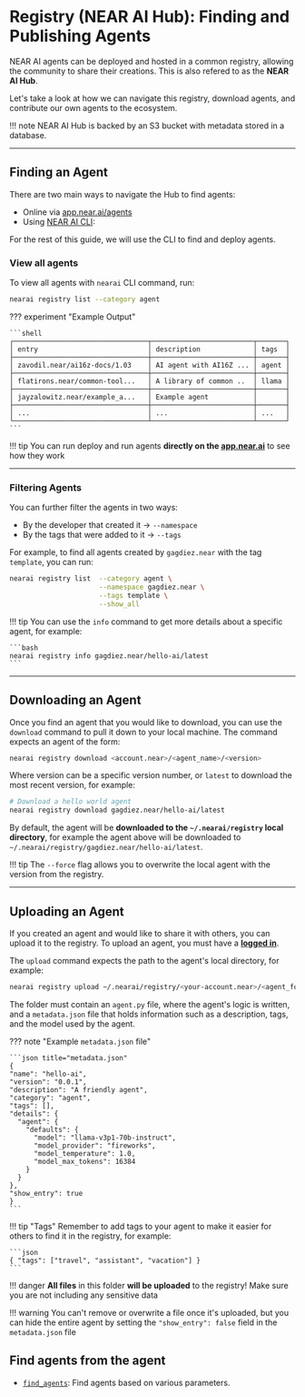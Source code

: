 # Registry (NEAR AI Hub): Finding and Publishing Agents

NEAR AI agents can be deployed and hosted in a common registry, allowing the community to share their creations. This is also refered to as the **NEAR AI Hub**.

Let's take a look at how we can navigate this registry, download agents, and contribute our own agents to the ecosystem.

!!! note
    NEAR AI Hub is backed by an S3 bucket with metadata stored in a database.

---

## Finding an Agent

There are two main ways to navigate the Hub to find agents: 

- Online via [app.near.ai/agents](https://app.near.ai/agents)
- Using [NEAR AI CLI](./quickstart.md):

For the rest of this guide, we will use the CLI to find and deploy agents.

### View all agents

To view all agents with `nearai` CLI command, run:

```bash
nearai registry list --category agent
```

??? experiment "Example Output"

    ```shell
    ┌─────────────────────────────────┬─────────────────────────┬───────┐
    │ entry                           │ description             │ tags  │
    ├─────────────────────────────────┼─────────────────────────┼───────┤
    │ zavodil.near/ai16z-docs/1.03    │ AI agent with AI16Z ... │ agent │
    ├─────────────────────────────────┼─────────────────────────┼───────┤
    │ flatirons.near/common-tool...   │ A library of common ..  │ llama │
    ├─────────────────────────────────┼─────────────────────────┼───────┤
    │ jayzalowitz.near/example_a...   │ Example agent           │       │
    ├─────────────────────────────────┼─────────────────────────┼───────┤
    │ ...                             │ ...                     │ ...   │
    └─────────────────────────────────┴─────────────────────────┴───────┘
    ```

!!! tip
    You can run deploy and run agents **directly on the [app.near.ai](https://app.near.ai/agents)** to see how they work

<hr class="subsection" />

### Filtering Agents

You can further filter the agents in two ways:

- By the developer that created it -> `--namespace`
- By the tags  that were added to it -> `--tags`

For example, to find all agents created by `gagdiez.near` with the tag `template`, you can run:

```bash
nearai registry list  --category agent \
                      --namespace gagdiez.near \
                      --tags template \
                      --show_all
```

!!! tip
    You can use the `info` command to get more details about a specific agent, for example:

    ```bash
    nearai registry info gagdiez.near/hello-ai/latest
    ```

---

## Downloading an Agent

Once you find an agent that you would like to download, you can use the `download` command to pull it down to your local machine. The command expects an agent of the form:

```bash
nearai registry download <account.near>/<agent_name>/<version>
```

Where version can be a specific version number, or `latest` to download the most recent version, for example: 

```bash 
# Download a hello world agent
nearai registry download gagdiez.near/hello-ai/latest
```

By default, the agent will be **downloaded to the `~/.nearai/registry` local directory**, for example the agent above will be downloaded to `~/.nearai/registry/gagdiez.near/hello-ai/latest`.

!!! tip
    The `--force` flag allows you to overwrite the local agent with the version from the registry.

---

## Uploading an Agent

If you created an agent and would like to share it with others, you can upload it to the registry. To upload an agent, you must have a [**logged in**](./quickstart.md#login-to-near-ai).

The `upload` command expects the path to the agent's local directory, for example:

```bash
nearai registry upload ~/.nearai/registry/<your-account.near>/<agent_folder>
```

The folder must contain an `agent.py` file, where the agent's logic is written, and a `metadata.json` file that holds information such as a description, tags, and the model used by the agent.

??? note "Example `metadata.json` file"

    ```json title="metadata.json"
    {
    "name": "hello-ai",
    "version": "0.0.1",
    "description": "A friendly agent",
    "category": "agent",
    "tags": [],
    "details": {
      "agent": {
        "defaults": {
          "model": "llama-v3p1-70b-instruct",
          "model_provider": "fireworks",
          "model_temperature": 1.0,
          "model_max_tokens": 16384
        }
      }
    },
    "show_entry": true
    }
    ```

!!! tip "Tags"
    Remember to add tags to your agent to make it easier for others to find it in the registry, for example:
    
    ```json
    { "tags": ["travel", "assistant", "vacation"] }
    ```

!!! danger
    **All files** in this folder **will be uploaded** to the registry! Make sure you are not including any sensitive data

!!! warning
    You can't remove or overwrite a file once it's uploaded, but you can hide the entire agent by setting the `"show_entry": false` field in the `metadata.json` file

## Find agents from the agent

* [`find_agents`](../api.md#nearai.agents.environment.Environment.find_agents): Find agents based on various parameters.